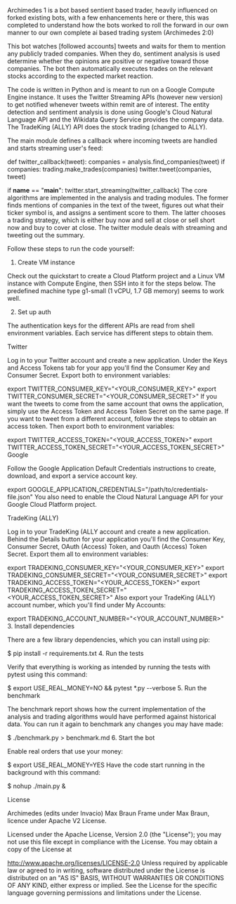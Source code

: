 Archimedes 1 is a bot based sentient based trader, heavily influenced on forked existing bots, with a few enhancements here or there, this was completed to understand how the bots worked to roll the forward in our own manner to our own complete ai based trading system (Archimedes 2:0)

This bot watches [followed accounts] tweets and waits for them to mention any publicly traded companies. When they do, sentiment analysis is used determine whether the opinions are positive or negative toward those companies. The bot then automatically executes trades on the relevant stocks according to the expected market reaction. 

The code is written in Python and is meant to run on a Google Compute Engine instance. It uses the Twitter Streaming APIs (however new version) to get notified whenever tweets within remit are of interest. The entity detection and sentiment analysis is done using Google's Cloud Natural Language API and the Wikidata Query Service provides the company data. The TradeKing (ALLY) API does the stock trading (changed to ALLY).

The main module defines a callback where incoming tweets are handled and starts streaming user's feed:

def twitter_callback(tweet):
    companies = analysis.find_companies(tweet)
    if companies:
        trading.make_trades(companies)
        twitter.tweet(companies, tweet)

if __name__ == "__main__":
    twitter.start_streaming(twitter_callback)
The core algorithms are implemented in the analysis and trading modules. The former finds mentions of companies in the text of the tweet, figures out what their ticker symbol is, and assigns a sentiment score to them. The latter chooses a trading strategy, which is either buy now and sell at close or sell short now and buy to cover at close. The twitter module deals with streaming and tweeting out the summary.

Follow these steps to run the code yourself:

1. Create VM instance

Check out the quickstart to create a Cloud Platform project and a Linux VM instance with Compute Engine, then SSH into it for the steps below. The predefined machine type g1-small (1 vCPU, 1.7 GB memory) seems to work well.

2. Set up auth

The authentication keys for the different APIs are read from shell environment variables. Each service has different steps to obtain them.

Twitter

Log in to your Twitter account and create a new application. Under the Keys and Access Tokens tab for your app you'll find the Consumer Key and Consumer Secret. Export both to environment variables:

export TWITTER_CONSUMER_KEY="<YOUR_CONSUMER_KEY>"
export TWITTER_CONSUMER_SECRET="<YOUR_CONSUMER_SECRET>"
If you want the tweets to come from the same account that owns the application, simply use the Access Token and Access Token Secret on the same page. If you want to tweet from a different account, follow the steps to obtain an access token. Then export both to environment variables:

export TWITTER_ACCESS_TOKEN="<YOUR_ACCESS_TOKEN>"
export TWITTER_ACCESS_TOKEN_SECRET="<YOUR_ACCESS_TOKEN_SECRET>"
Google

Follow the Google Application Default Credentials instructions to create, download, and export a service account key.

export GOOGLE_APPLICATION_CREDENTIALS="/path/to/credentials-file.json"
You also need to enable the Cloud Natural Language API for your Google Cloud Platform project.

TradeKing (ALLY)

Log in to your TradeKing (ALLY account and create a new application. Behind the Details button for your application you'll find the Consumer Key, Consumer Secret, OAuth (Access) Token, and Oauth (Access) Token Secret. Export them all to environment variables:

export TRADEKING_CONSUMER_KEY="<YOUR_CONSUMER_KEY>"
export TRADEKING_CONSUMER_SECRET="<YOUR_CONSUMER_SECRET>"
export TRADEKING_ACCESS_TOKEN="<YOUR_ACCESS_TOKEN>"
export TRADEKING_ACCESS_TOKEN_SECRET="<YOUR_ACCESS_TOKEN_SECRET>"
Also export your TradeKing (ALLY) account number, which you'll find under My Accounts:

export TRADEKING_ACCOUNT_NUMBER="<YOUR_ACCOUNT_NUMBER>"
3. Install dependencies

There are a few library dependencies, which you can install using pip:

$ pip install -r requirements.txt
4. Run the tests

Verify that everything is working as intended by running the tests with pytest using this command:

$ export USE_REAL_MONEY=NO && pytest *.py --verbose
5. Run the benchmark

The benchmark report shows how the current implementation of the analysis and trading algorithms would have performed against historical data. You can run it again to benchmark any changes you may have made:

$ ./benchmark.py > benchmark.md
6. Start the bot

Enable real orders that use your money:

$ export USE_REAL_MONEY=YES
Have the code start running in the background with this command:

$ nohup ./main.py &

License


Archimedes (edits under Invacio) Max Braun Frame under Max Braun, licence under Apache V2 License.

Licensed under the Apache License, Version 2.0 (the "License"); you may not use this file except in compliance with the License. You may obtain a copy of the License at

http://www.apache.org/licenses/LICENSE-2.0
Unless required by applicable law or agreed to in writing, software distributed under the License is distributed on an "AS IS" BASIS, WITHOUT WARRANTIES OR CONDITIONS OF ANY KIND, either express or implied. See the License for the specific language governing permissions and limitations under the License.


